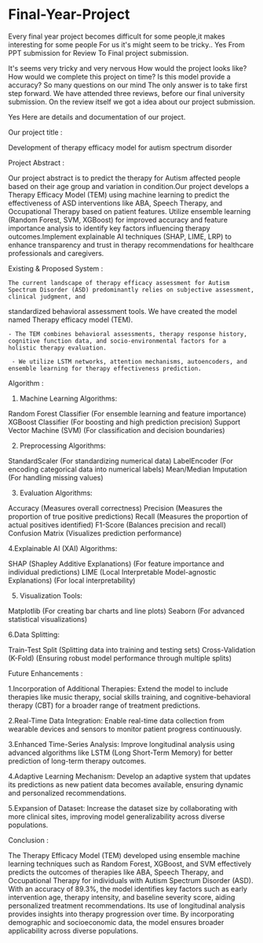 # Final-Year-Project

Every final year project becomes difficult for some people,it makes interesting for some people
For us it's might seem to be tricky..
Yes
From PPT submission for Review To Final project submission.


It's seems very tricky and very nervous
How would the project looks like?
How would we complete this project on time?
Is this model provide a accuracy?
So many questions on our mind
The only answer is to take first step forward.
We have attended three reviews, before our final university submission.
On the review itself we got a idea about our project submission.

Yes Here are details and documentation of our project.

Our project title : 

Development of therapy efficacy model for autism spectrum disorder
 
Project Abstract :

  Our project abstract is to predict the therapy for Autism  affected people based on their age group and variation in condition.Our project develops a 
Therapy Efficacy Model (TEM) using machine learning to predict the effectiveness of ASD interventions like ABA, Speech Therapy, and  Occupational Therapy 
based on patient features. Utilize ensemble learning (Random Forest, SVM, XGBoost) for  improved accuracy and feature importance analysis to identify key 
factors influencing therapy outcomes.Implement explainable AI techniques (SHAP, LIME, LRP) to enhance transparency and trust in therapy recommendations for 
healthcare professionals and caregivers.


Existing & Proposed System :
 
    The current landscape of therapy efficacy assessment for Autism Spectrum Disorder (ASD) predominantly relies on subjective assessment, clinical judgment, and 
standardized behavioral assessment tools. We have created the model named Therapy efficacy model (TEM). 

    - The TEM combines behavioral assessments, therapy response history, cognitive function data, and socio-environmental factors for a holistic therapy evaluation.
    
     - We utilize LSTM networks, attention mechanisms, autoencoders, and ensemble learning for therapy effectiveness prediction.
     
Algorithm : 

1. Machine Learning Algorithms:
 
 Random Forest Classifier (For ensemble learning and feature importance)
 XGBoost Classifier (For boosting and high prediction precision)
 Support Vector Machine (SVM) (For classification and decision boundaries)

 2. Preprocessing Algorithms:
 
 StandardScaler (For standardizing numerical data)
 LabelEncoder (For encoding categorical data into numerical labels)
 Mean/Median Imputation (For handling missing values)
 
 3. Evaluation Algorithms:

 Accuracy (Measures overall correctness)
 Precision (Measures the proportion of true positive predictions)
 Recall (Measures the proportion of actual positives identified)
 F1-Score (Balances precision and recall)
 Confusion Matrix (Visualizes prediction performance)
 
 4.Explainable AI (XAI) Algorithms:

SHAP (Shapley Additive Explanations) (For feature importance and individual predictions)
LIME (Local Interpretable Model-agnostic Explanations) 
(For local interpretability)
 
 5. Visualization Tools:

Matplotlib (For creating bar charts and line plots)
Seaborn (For advanced statistical visualizations)
 
 6.Data Splitting:

Train-Test Split (Splitting data into training and testing sets)
Cross-Validation (K-Fold) (Ensuring robust model performance through multiple splits)


Future Enhancements : 

1.Incorporation of Additional Therapies:
Extend the model to include therapies like music therapy, 
social skills training, and cognitive-behavioral therapy 
(CBT) for a broader range of treatment predictions.

2.Real-Time Data Integration:
 Enable real-time data collection from wearable devices and 
sensors to monitor patient progress continuously.

3.Enhanced Time-Series Analysis:
 Improve longitudinal analysis using advanced algorithms 
like LSTM (Long Short-Term Memory) for better 
prediction of long-term therapy outcomes.

4.Adaptive Learning Mechanism:
 Develop an adaptive system that updates its predictions as 
new patient data becomes available, ensuring dynamic and 
personalized recommendations.

5.Expansion of Dataset:
 Increase the dataset size by collaborating with more clinical
 sites, improving model generalizability across diverse 
populations.


Conclusion : 

  The Therapy Efficacy Model (TEM) developed using ensemble machine learning techniques such as Random Forest, XGBoost, and SVM effectively predicts the 
outcomes of therapies like ABA, Speech Therapy, and Occupational Therapy for individuals with Autism Spectrum Disorder (ASD). With an accuracy of 89.3%,
the model identifies key factors such as early intervention age, therapy intensity, and baseline severity score, aiding personalized treatment recommendations.
Its use of longitudinal analysis provides insights into therapy progression over time. By incorporating demographic and socioeconomic data, the model ensures 
broader applicability across diverse populations. 
